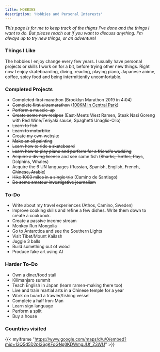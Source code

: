 ```yaml
---
title: HOBBIES
description: 'Hobbies and Personal Interests'
---
```


*This page is for me to keep track of the thigns I've done and the things I want to do. But please reach out if you want to discuss anything. I'm always up to try new things, or an adventure!*  

### Things I Like

The hobbies I enjoy change every few years. I usually have personal projects or skills I work on for a bit, before trying other new things. Right now I enjoy skateboarding, diving, reading, playing piano, Japanese anime, coffee, spicy food and being intermittently uncomfortable.

### Completed Projects

- ~~Completed first marathon~~ (Brooklyn Marathon 2019 in 4:04)
- ~~Complete first ultramarathon~~ ([100KM in Central Park](https://medium.com/@mak809/how-to-run-your-first-ultramarathon-baec83a54d9e))
- ~~Perform a muscle-up~~
- ~~Create some new recipes~~ (East-Meets West Ramen, Steak Nasi Goreng with Red Wine/Teriyaki sauce, Spaghetti Unaglio-Olio)
- ~~Learn to fish~~
- ~~Learn to motorbike~~
- ~~Create my own website~~
- ~~Make an oil painting~~
- ~~Learn how to ride a skateboard~~
- ~~Learn how to play piano and perform for a friend's wedding~~
- ~~Acquire a diving license~~ and see some fish (~~Sharks, Turtles, Rays~~, Dolphins, Whales)
- Acquire the 6 UN languages (Russian, Spanish, ~~English, French, Chinese, Arabic~~)
- ~~Hike 1000 miles in a single trip~~ (Camino de Santiago)
- ~~Do some amateur investigative journalism~~

### To-Do

- Write about my travel experiences (Athos, Camino, Sweden)
- Improve cooking skills and refine a few dishes. Write them down to create a cookbook.
- Create a passive income stream
- Monkey Run Mongolia
- Go to Antarctica and see the Southern Lights
- Visit Tibet/Mount Kailash
- Juggle 3 balls
- Build something out of wood
- Produce fake art using AI

### Harder To-Do

- Own a diner/food stall 
- Kilimanjaro summit
- Teach English in Japan (learn ramen-making there too)
- Live and train martial arts in a Chinese temple for a year
- Work on board a trawler/fishing vessel
- Complete a half Iron-Man
- Learn sign language
- Perform a split
- Buy a house

### Countries visited

{{< myiframe "https://www.google.com/maps/d/u/0/embed?mid=13Q5d5D2pI36gKFdGNg0KDWmgJUf_Z3WU" >}}